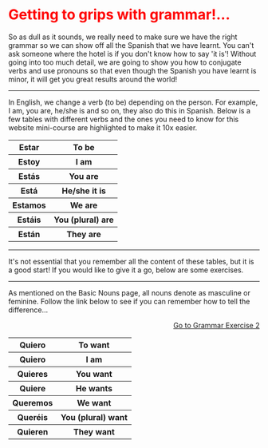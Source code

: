 
<h1 style="color:red;"> Getting to grips with grammar!... </h1> 

<p> So as dull as it sounds, we really need to make sure we have the right grammar so we can show off all the Spanish that we have learnt. You can't ask someone where the hotel is if you don't know how to say 'it is'! Without going into too much detail, we are going to show you how to conjugate verbs and use pronouns so that even though the Spanish you have learnt is minor, it will get you great results around the world! <p> 
  
<hr> 
<p> In English, we change a verb (to be) depending on the person. For example, I am, you are, he/she is and so on, they also do this in Spanish. Below is a few tables with different verbs and the ones you need to know for this website mini-course are highlighted to make it 10x easier. </p>


<table> 
  <tr> 
    <th> Estar </th>
    <th> To be </th>
   <tr> 
     <th> Estoy </th> 
     <th> I am </th> 
   <tr> 
     <th> Estás </th>
     <th> You are </th>
   <tr> 
     <th style="color;red:"> Está </th>
     <th> He/she it is </th>
   <tr> 
     <th> Estamos </th>
     <th> We are </th> 
   <tr> 
     <th> Estáis</th>
     <th> You (plural) are </th>
   <tr> 
     <th> Están </th>
     <th> They are </th>
      
<table> 
  <tr> 
    <th> Quiero </th>
    <th> To want </th>
   <tr> 
     <th style="color;red:"> Quiero </th> 
     <th> I am </th> 
   <tr> 
     <th> Quieres </th>
     <th> You want </th>
   <tr> 
     <th> Quiere </th>
     <th> He wants </th>
   <tr> 
     <th> Queremos </th>
     <th> We want </th> 
   <tr> 
     <th> Queréis</th>
     <th> You (plural) want </th>
   <tr> 
     <th> Quieren </th>
     <th> They want </th>
     
  <hr> 
  <p>It's not essential that you remember all the content of these tables, but it is a good start! If you would like to give it a go, below are some exercises. </p>
  
<hr>
<p> As mentioned on the Basic Nouns page, all nouns denote as masculine or feminine. Follow the link below to see if you can remember how to tell the difference... </p>

 <p>
  <a style="float:right;" href="Grammar2.html" class="btn2"> Go to Grammar Exercise 2</a>
  </p> 
  <div style="clear:both;"> </div>
    
